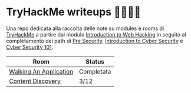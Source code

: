 # TryHackMe writeups 🤌🇮🇹🍝
Una repo dedicata alla raccolta delle note su modules e rooms di [TryHackMe](https://tryhackme.com/) a partire dal modulo [Introduction to Web Hacking](https://tryhackme.com/module/intro-to-web-hacking) in seguito al completamento dei path di [Pre Security](https://tryhackme.com/path/outline/presecurity), [Introduction to Cyber Security](https://tryhackme.com/path/outline/introtocyber) e [Cyber Security 101](https://tryhackme.com/path/outline/cybersecurity101).

| Room  | Status |
| ------------- | ------------- |
| [Walking An Application](https://github.com/dllvll/TryHackMe/blob/main/module/intro-to-web-hacking/Walking%20An%20Application.md) | Completata |
| [Content Discovery](https://github.com/dllvll/TryHackMe/blob/main/module/intro-to-web-hacking/Content%20Discovery.md) | 3/12 |
